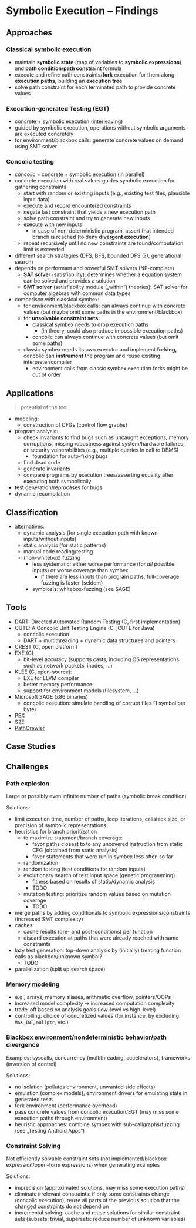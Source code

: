 # Symbolic Execution – Findings

## Approaches

### Classical symbolic execution

- maintain **symbolic state** (map of variables to **symbolic expressions**) and **path condition**/**path constraint** formula
- execute and refine path constraints/**fork** execution for them along **execution paths,** building an **execution tree**
- solve path constraint for each terminated path to provide concrete values

### Execution-generated Testing (EGT)

- concrete + symbolic execution (interleaving)
- guided by symbolic execution, operations without symbolic arguments are executed concretely
- for environment/blackbox calls: generate concrete values on demand using SMT solver

### Concolic testing

- *concolic* = <u>con</u>crete + symb<u>olic</u> execution (in parallel)
- concrete execution with real values guides symbolic execution for gathering constraints
  - start with random or existing inputs (e.g., existing test files, plausible input data)
  - execute and record encountered constraints
  - negate last constraint that yields a new execution path
  - solve path constraint and try to generate new inputs
  - execute with new inputs
    - in case of non-deterministic program, assert that intended branch is reached (to deny **divergent execution**)
  - repeat recursively until no new constraints are found/computation limit is exceeded
- different search strategies (DFS, BFS, bounded DFS (?), generational search)
- depends on performant and powerful SMT solvers (NP-complete)
  - **SAT solver** (satisfiability): determines whether a equation system can be solved and provides a solution
  - **SMT solver** (satisfiability module („within“) theories): SAT solver for computer algebras with common data types
- comparison with classical symbex:
  - for environment/blackbox calls: can always continue with concrete values (but maybe omit some paths in the environment/blackbox)
  - for **unsolvable constraint sets:**
    - classical symbex needs to drop execution paths
      - (in theory, could also produce impossible execution paths)
    - concolic can always continue with concrete values (but omit some paths)
  - classic symbex needs its own executor and implement **forking,** concolic can **instrument** the program and reuse existing interpreter/compiler
    - environment calls from classic symbex execution forks might be out of order

## Applications

> potential of the tool

- modeling:
  - construction of CFGs (control flow graphs)
- program analysis:
  - check invariants to find bugs such as uncaught exceptions, memory corruptions, missing robustness against system/hardware failures, or security vulnerabilities (e.g., multiple queries in call to DBMS)
    - foundation for auto-fixing bugs
  - find dead code
  - generate invariants
  - compare programs by execution trees/asserting equality after executing both symbolically
- test generation/reprocases for bugs
- dynamic recompilation

## Classification

- alternatives:
  - dynamic analysis (for single execution path with known inputs/without inputs)
  - static analysis (for static patterns)
  - manual code reading/testing
  - (non-whitebox) fuzzing
    - less systematic: either worse performance (for *all* possible inputs) or worse coverage than symbex
      - if there are less inputs than program paths, full-coverage fuzzing is faster (seldom)
    - symbiosis: whitebox-fuzzing (see SAGE)

## Tools

- DART: Directed Automated Random Testing (C, first implementation)
- CUTE: A Concolic Unit Testing Engine (C, jCUTE for Java)
  - concolic execution
  - DART + multithreading + dynamic data structures and pointers
- CREST (C, open platform)
- EXE (C)
  - bit-level accuracy (supports casts, including OS representations such as network packets, inodes, …)
- KLEE (C, open-source):
  - EXE for LLVM compiler
  - better memory performance
  - support for environment models (filesystem, …)
- Microsoft SAGE (x86 binaries)
  - concolic execution: simulate handling of corrupt files (1 symbol per byte)
- PEX
- S2E
- [PathCrawler](http://pathcrawler-online.com:8080/)

## Case Studies



## Challenges

### Path explosion

Large or possibly even infinite number of paths (symbolic break condition)

Solutions:
- limit execution time, number of paths, loop iterations, callstack size, or precision of symbolic representations
- heuristics for branch prioritization
  - to maximize statement/branch coverage:
    - favor paths closest to to any uncovered instruction from static CFG (obtained from static analysis)
    - favor statements that were run in symbex less often so far
  - randomization
  - random testing (test conditions for random inputs)
  - evolutionary search of test input space (genetic programming)
    - fitness based on results of static/dynamic analysis
    - TODO
  - mutation testing: prioritize random values based on mutation coverage
    - TODO
- merge paths by adding conditionals to symbolic expressions/constraints (increased SMT complexity)
- caches:
  - cache results (pre- and post-conditions) per function
  - discard execution at paths that were already reached with same constraints
- lazy test generation: top-down analysis by (initially) treating function calls as blackbox/unknown symbol?
  - TODO
- parallelization (split up search space)

### Memory modeling

- e.g., arrays, memory aliases, arithmetic overflow, pointers/OOPs
- increased model complexity -> increased computation complexity
- trade-off based on analysis goals (low-level vs high-level)
- controlling: choice of concretized values (for instance, by excluding `MAX_INT`, `nullptr`, etc.)

### Blackbox environment/nondeterministic behavior/path divergence

Examples: syscalls, concurrency (multithreading, accelerators), frameworks (inversion of control)

Solutions:

- no isolation (pollutes environment, unwanted side effects)
- emulation (complex models), environment drivers for emulating state in generated tests
- fork environment (performance overhead)
- pass concrete values from concolic execution/EGT (may miss some execution paths through environment)
- heuristic approaches: combine symbex with sub-callgraphs/fuzzing (see „Testing Android Apps“)

### Constraint Solving

Not efficiently solvable constraint sets (not implemented/blackbox expression/open-form expressions) when generating examples

Solutions:

- imprecision (approximated solutions, may miss some execution paths)
- eliminate irrelevant constraints: if only some constraints change (concolic execution), reuse all parts of the previous solution that the changed constraints do not depend on
- incremental solving: cache and reuse solutions for similar constraint sets (subsets: trivial, supersets: reduce number of unknown variables)

